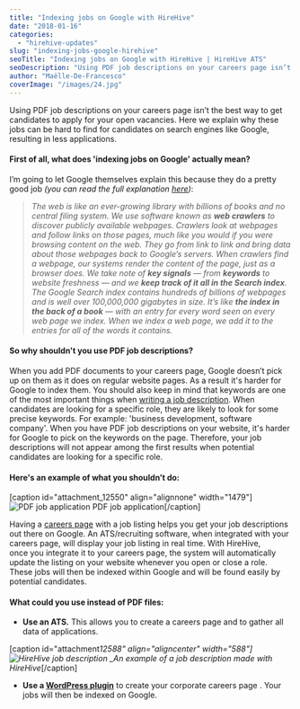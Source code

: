 ```yaml
---
title: "Indexing jobs on Google with HireHive"
date: "2018-01-16"
categories:
  - "hirehive-updates"
slug: "indexing-jobs-google-hirehive"
seoTitle: "Indexing jobs on Google with HireHive | HireHive ATS"
seoDescription: "Using PDF job descriptions on your careers page isn’t the best way to get candidates to apply for your open vacancies. Indexing jobs on Google is important."
author: "Maëlle-De-Francesco"
coverImage: "/images/24.jpg"
---
```


Using PDF job descriptions on your careers page isn’t the best way to get candidates to apply for your open vacancies. Here we explain why these jobs can be hard to find for candidates on search engines like Google, resulting in less applications.

#### **First of all, what does 'indexing jobs on Google' actually mean?**

I’m going to let Google themselves explain this because they do a pretty good job *(you can read the full explanation* [_here_](https://www.google.com/search/howsearchworks/crawling-indexing/)_)_:

> _The web is like an ever-growing library with billions of books and no central filing system. We use software known as **web crawlers** to discover publicly available webpages. Crawlers look at webpages and follow links on those pages, much like you would if you were browsing content on the web. They go from link to link and bring data about those webpages back to Google’s servers._ _When crawlers find a webpage, our systems render the content of the page, just as a browser does. We take note of **key signals** — from **keywords** to website freshness — and we **keep track of it all in the Search index**._ _The Google Search index contains hundreds of billions of webpages and is well over 100,000,000 gigabytes in size. It’s like **the index in the back of a book** — with an entry for every word seen on every web page we index. When we index a web page, we add it to the entries for all of the words it contains._

#### **So why shouldn't you use PDF job descriptions?**

When you add PDF documents to your careers page, Google doesn’t pick up on them as it does on regular website pages. As a result it's harder for Google to index them. You should also keep in mind that keywords are one of the most important things when [writing a job description](https://hirehive.com/write-job-advertisement/). When candidates are looking for a specific role, they are likely to look for some precise keywords. For example: 'business development, software company'. When you have PDF job descriptions on your website, it's harder for Google to pick on the keywords on the page. Therefore, your job descriptions will not appear among the first results when potential candidates are looking for a specific role.

#### **Here's an example of what you shouldn’t do:**

\[caption id="attachment_12550" align="alignnone" width="1479"\]![](/images/Test-PDF.png "PDF job application") PDF job application\[/caption\]

Having a [careers page](https://hirehive.com/recruiting-features/custom-careers-site/) with a job listing helps you get your job descriptions out there on Google. An ATS/recruiting software, when integrated with your careers page, will display your job listing in real time. With HireHive, once you integrate it to your careers page, the system will automatically update the listing on your website whenever you open or close a role. These jobs will then be indexed within Google and will be found easily by potential candidates.

#### **What could you use instead of PDF files:**

- **Use an ATS.** This allows you to create a careers page and to gather all data of applications.

\[caption id="attachment*12588" align="aligncenter" width="588"\]![](/images/Untitled-7-1.png "HireHive job description") \_An example of a job description made with HireHive*\[/caption\]

- **Use a [WordPress plugin](https://wordpress.org/plugins/zartis-job-plugin/)** to create your corporate careers page . Your jobs will then be indexed on Google.
